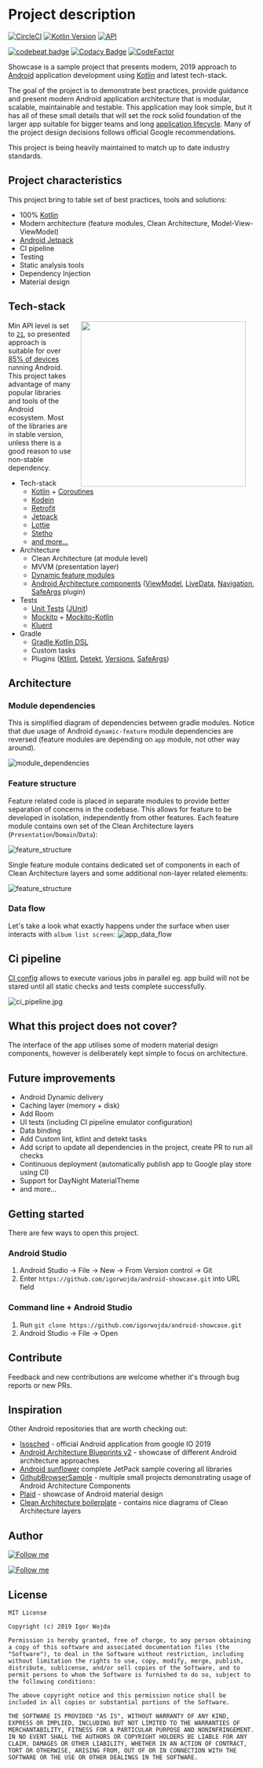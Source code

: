 # Project description
[![CircleCI](https://circleci.com/gh/igorwojda/android-showcase.svg?style=shield)](https://circleci.com/gh/igorwojda/android-showcase)
[![Kotlin Version](https://img.shields.io/badge/kotlin-1.3.41-blue.svg)](http://kotlinlang.org/)
[![API](https://img.shields.io/badge/API-21%2B-brightgreen.svg?style=flat)](https://android-arsenal.com/api?level=21)

[![codebeat badge](https://codebeat.co/badges/7f632064-0be5-450f-b29f-f0e1460582ab)](https://codebeat.co/projects/github-com-igorwojda-android-showcase-master)
[![Codacy Badge](https://api.codacy.com/project/badge/Grade/a7ef0746703e4c81b0e4af2c46e2885e)](https://app.codacy.com/app/igorwojda/android-showcase?utm_source=github.com&utm_medium=referral&utm_content=igorwojda/android-showcase&utm_campaign=Badge_Grade_Dashboard)
[![CodeFactor](https://www.codefactor.io/repository/github/igorwojda/android-showcase/badge)](https://www.codefactor.io/repository/github/igorwojda/android-showcase)


Showcase is a sample project that presents modern, 2019 approach to
[Android](https://en.wikipedia.org/wiki/Android_(operating_system)) application development using
[Kotlin](https://kotlinlang.org/) and latest tech-stack.

The goal of the project is to demonstrate best practices, provide guidance and present modern Android application
architecture that is modular, scalable, maintainable and testable. This application may look simple, but it has all of these
small details that will set the rock solid foundation of the larger app suitable for bigger teams and long
[application lifecycle](https://en.wikipedia.org/wiki/Application_lifecycle_management). Many of the project design
decisions follows official Google recommendations.

This project is being heavily maintained to match up to date industry standards.

## Project characteristics

This project bring to table set of best practices, tools and solutions:

* 100% [Kotlin](https://kotlinlang.org/)
* Modern architecture (feature modules, Clean Architecture, Model-View-ViewModel)
* [Android Jetpack](https://developer.android.com/jetpack)
* CI pipeline
* Testing
* Static analysis tools
* Dependency Injection
* Material design

## Tech-stack

<img src="misc/image/application_anim.gif" width="336" align="right" hspace="20">

Min API level is set to [`21`](https://android-arsenal.com/api?level=21), so presented approach is suitable for over
[85% of devices](https://developer.android.com/about/dashboards) running Android. This project takes advantage of many
popular libraries and tools of the Android ecosystem. Most of the libraries are in stable version, unless there is a
good reason to use non-stable dependency.

* Tech-stack
    * [Kotlin](https://kotlinlang.org/) + [Coroutines](https://kotlinlang.org/docs/reference/coroutines-overview.html)
    * [Kodein](https://kodein.org/Kodein-DI/)
    * [Retrofit](https://square.github.io/retrofit/)
    * [Jetpack](https://developer.android.com/jetpack)
    * [Lottie](http://airbnb.io/lottie)
    * [Stetho](http://facebook.github.io/stetho/)
    * [and more...](https://github.com/igorwojda/android-showcase/blob/master/buildSrc/src/main/kotlin/LibraryDependency.kt)
* Architecture
    * Clean Architecture (at module level)
    * MVVM (presentation layer)
    * [Dynamic feature modules](https://developer.android.com/studio/projects/dynamic-delivery)
    * [Android Architecture components](https://developer.android.com/topic/libraries/architecture) ([ViewModel](https://developer.android.com/topic/libraries/architecture/viewmodel), [LiveData](https://developer.android.com/topic/libraries/architecture/livedata), [Navigation](https://developer.android.com/jetpack/androidx/releases/navigation), [SafeArgs](https://developer.android.com/guide/navigation/navigation-pass-data#Safe-args) plugin)
* Tests
    * [Unit Tests](https://en.wikipedia.org/wiki/Unit_testing) ([JUnit](https://junit.org/junit4/))
    * [Mockito](https://github.com/mockito/mockito) + [Mockito-Kotlin](https://github.com/nhaarman/mockito-kotlin)
    * [Kluent](https://github.com/MarkusAmshove/Kluent)
* Gradle
    * [Gradle Kotlin DSL](https://docs.gradle.org/current/userguide/kotlin_dsl.html)
    * Custom tasks
    * Plugins ([Ktlint](https://github.com/JLLeitschuh/ktlint-gradle), [Detekt](https://github.com/arturbosch/detekt#with-gradle), [Versions](https://github.com/ben-manes/gradle-versions-plugin), [SafeArgs](https://developer.android.com/guide/navigation/navigation-pass-data#Safe-args))


## Architecture

### Module dependencies

This is simplified diagram of dependencies between gradle modules. Notice that due usage of Android
`dynamic-feature` module dependencies are reversed (feature modules are depending on `app` module, not other way
around).

![module_dependencies](https://github.com/igorwojda/android-showcase/blob/master/misc/image/module_dependencies.png?raw=true)

### Feature structure

Feature related code is placed in separate modules to provide better separation of concerns in the codebase. This allows
for feature to be developed in isolation, independently from other features. Each feature module contains own set of the
Clean Architecture layers (`Presentation`/`Domain`/`Data`):

![feature_structure](https://github.com/igorwojda/android-showcase/blob/master/misc/image/module_dependencies_layers.png?raw=true)

Single feature module contains dedicated set of components in each of Clean Architecture layers and some additional
non-layer related elements:

![feature_structure](https://github.com/igorwojda/android-showcase/blob/master/misc/image/feature_structure.png?raw=true)

### Data flow

Let's take a look what exactly happens under the surface when user interacts with `album list screen`:
![app_data_flow](https://github.com/igorwojda/android-showcase/blob/master/misc/image/app_data_flow.png?raw=true)

## Ci pipeline

[CI config](.circleci/config.yml) allows to execute various jobs in parallel eg. app build will not be stared until all
static checks and tests complete successfully.

![ci_pipeline.jpg](misc/image/ci_pipeline.jpg)

## What this project does not cover?
The interface of the app utilises some of modern material design components, however is deliberately kept simple to
focus on architecture.

## Future improvements

* Android Dynamic delivery
* Caching layer (memory + disk)
* Add Room
* UI tests (including CI pipeline emulator configuration)
* Data binding
* Add Custom lint, ktlint and detekt tasks
* Add script to update all dependencies in the project, create PR to run all checks
* Continuous deployment (automatically publish app to Google play store using CI)
* Support for DayNight MaterialTheme
* and more…

## Getting started

There are few ways to open this project.

### Android Studio

1. Android Studio -> File -> New -> From Version control -> Git
2. Enter `https://github.com/igorwojda/android-showcase.git` into URL field

### Command line + Android Studio

1. Run `git clone https://github.com/igorwojda/android-showcase.git`
2. Android Studio -> File -> Open

## Contribute
Feedback and new contributions are welcome whether it's through bug reports or new PRs.

## Inspiration

Other Android repositories that are worth checking out:
* [Isosched](https://github.com/google/iosched) - official Android application from google IO 2019
* [Android Architecture Blueprints v2](https://github.com/googlesamples/android-architecture) - showcase of different
  Android architecture approaches
* [Android sunflower](https://github.com/googlesamples/android-sunflower) complete JetPack sample covering all libraries
* [GithubBrowserSample](https://github.com/googlesamples/android-architecture-components) - multiple small projects
  demonstrating usage of Android Architecture Components
* [Plaid](https://github.com/android/plaid) - showcase of Android material design
* [Clean Architecture boilerplate](https://github.com/bufferapp/android-clean-architecture-boilerplate) - contains nice
  diagrams of Clean Architecture layers

## Author

[![Follow me](https://github.com/igorwojda/android-showcase/raw/master/misc/image/avatar.png)](https://twitter.com/igorwojda)

[![Follow me](https://img.shields.io/twitter/follow/igorwojda?style=social)](https://twitter.com/igorwojda)

## License
```
MIT License

Copyright (c) 2019 Igor Wojda

Permission is hereby granted, free of charge, to any person obtaining a copy of this software and associated documentation files (the "Software"), to deal in the Software without restriction, including without limitation the rights to use, copy, modify, merge, publish, distribute, sublicense, and/or sell copies of the Software, and to permit persons to whom the Software is furnished to do so, subject to the following conditions:

The above copyright notice and this permission notice shall be included in all copies or substantial portions of the Software.

THE SOFTWARE IS PROVIDED "AS IS", WITHOUT WARRANTY OF ANY KIND, EXPRESS OR IMPLIED, INCLUDING BUT NOT LIMITED TO THE WARRANTIES OF MERCHANTABILITY, FITNESS FOR A PARTICULAR PURPOSE AND NONINFRINGEMENT. IN NO EVENT SHALL THE AUTHORS OR COPYRIGHT HOLDERS BE LIABLE FOR ANY CLAIM, DAMAGES OR OTHER LIABILITY, WHETHER IN AN ACTION OF CONTRACT, TORT OR OTHERWISE, ARISING FROM, OUT OF OR IN CONNECTION WITH THE SOFTWARE OR THE USE OR OTHER DEALINGS IN THE SOFTWARE.
```

